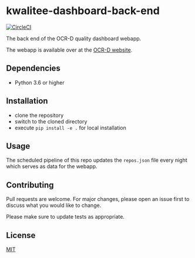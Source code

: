 # kwalitee-dashboard-back-end

[![CircleCI](https://circleci.com/gh/mweidling/kwalitee-dashboard-back-end/tree/main.svg?style=shield)](https://circleci.com/gh/mweidling/kwalitee-dashboard-back-end/tree/main)

The back end of the OCR-D quality dashboard webapp.

The webapp is available over at the [OCR-D website](https://ocr-d.de/kwalitee/).

## Dependencies

- Python 3.6 or higher

## Installation

- clone the repository
- switch to the cloned directory
- execute `pip install -e .` for local installation

## Usage

The scheduled pipeline of this repo updates the `repos.json` file every night which serves as data for the webapp.

## Contributing

Pull requests are welcome. For major changes, please open an issue first to discuss what you would like to change.

Please make sure to update tests as appropriate.

## License

[MIT](LICENSE)